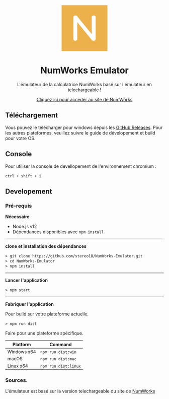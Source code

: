 <p align="center"><img src="icon.png" width="150px" draggable="false" height="150px"></p>

<h1 align="center">NumWorks Emulator</h1>



<p align="center">L'émulateur de la calculatrice NumWorks basé sur l'émulateur en telechargeable !</p>
<a align="center" href="https://www.numworks.com/" target="_blank"><p align="center">Cliquez ici pour acceder au site de NumWorks</p></a>


## Téléchargement

Vous pouvez le télécharger pour windows depuis les [GitHub Releases](https://github.com/stereo18/NumWorks-Emulator/releases). Pour les autres plateformes, veuillez suivre le guide de dévelopement et build pour votre OS.

## Console

Pour utiliser la console de devellopement de l'environnement chromium :

```console
ctrl + shift + i
```

## Developement

### Pré-requis

**Nécessaire**

* Node.js v12
* Dépendances disponibles avec ```npm install```

---

**clone et installation des dépendances**

```console
> git clone https://github.com/stereo18/NumWorks-Emulator.git
> cd NumWorks-Emulator
> npm install
```

---

**Lancer l'application**

```console
> npm start
```

---

**Fabriquer l'application**

Pour build sur votre plateforme actuelle.

```console
> npm run dist
```

Faire pour une plateforme spécifique.

| Platform    | Command              |
| ----------- | -------------------- |
| Windows x64 | `npm run dist:win`   |
| macOS       | `npm run dist:mac`   |
| Linux x64   | `npm run dist:linux` |



### Sources.

L'émulateur est basé sur la version telechargeable du site de [NumWorks](https://www.numworks.com/)
